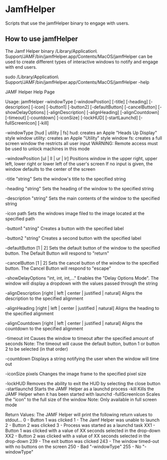 # JamfHelper

Scripts that use the jamfHelper binary to engage with users.

## How to use jamfHelper

The Jamf Helper binary /Library/Application\ Support/JAMF/bin/jamfHelper.app/Contents/MacOS/jamfHelper can be used to create different types of interactive windows to notify and engage with end users.

sudo /Library/Application\ Support/JAMF/bin/jamfHelper.app/Contents/MacOS/jamfHelper -help

JAMF Helper Help Page

Usage: jamfHelper -windowType [-windowPostion] [-title] [-heading] [-description] [-icon] [-button1] [-button2] [-defaultButton] [-cancelButton] [-showDelayOptions] [-alignDescription] [-alignHeading] [-alignCountdown] [-timeout] [-countdown] [-iconSize] [-lockHUD] [-startLaunchd] [-fullScreenIcon] [-kill]

-windowType [hud | utility | fs]
	hud: creates an Apple "Heads Up Display" style window
	utility: creates an Apple "Utility" style window
	fs: creates a full screen window the restricts all user input
		WARNING: Remote access must be used to unlock machines in this mode

-windowPosition [ul | ll | ur | lr]
	Positions window in the upper right, upper left, lower right or lower left of the user's screen
	If no input is given, the window defaults to the center of the screen

-title "string"
	Sets the window's title to the specified string

-heading "string"
	Sets the heading of the window to the specified string

-description "string"
	Sets the main contents of the window to the specified string

-icon path
	Sets the windows image filed to the image located at the specified path

-button1 "string"
	Creates a button with the specified label

-button2 "string"
	Creates a second button with the specified label

-defaultButton [1 | 2]
	Sets the default button of the window to the specified button. The Default Button will respond to "return"

-cancelButton [1 | 2]
	Sets the cancel button of the window to the specified button. The Cancel Button will respond to "escape"

-showDelayOptions "int, int, int,..."
	Enables the "Delay Options Mode". The window will display a dropdown with the values passed through the string

-alignDescription [right | left | center | justified | natural]
	Aligns the description to the specified alignment

-alignHeading [right | left | center | justified | natural]
	Aligns the heading to the specified alignment

-alignCountdown [right | left | center | justified | natural]
	Aligns the countdown to the specified alignment

-timeout int
	Causes the window to timeout after the specified amount of seconds
	Note: The timeout will cause the default button, button 1 or button 2 to be selected (in that order)

-countdown
	Displays a string notifying the user when the window will time out

-iconSize pixels
	Changes the image frame to the specified pixel size

-lockHUD
	Removes the ability to exit the HUD by selecting the close button
-startlaunchd
	Starts the JAMF Helper as a launchd process
-kill
	Kills the JAMF Helper when it has been started with launchd
-fullScreenIcon
	Scales the "icon" to the full size of the window
	Note: Only available in full screen mode


Return Values: The JAMF Helper will print the following return values to stdout...
	0 - Button 1 was clicked
	1 - The Jamf Helper was unable to launch
	2 - Button 2 was clicked
	3 - Process was started as a launchd task
	XX1 - Button 1 was clicked with a value of XX seconds selected in the drop-down
	XX2 - Button 2 was clicked with a value of XX seconds selected in the drop-down
	239 - The exit button was clicked
	243 - The window timed-out with no buttons on the screen
	250 - Bad "-windowType"
	255 - No "-windowType"
	



